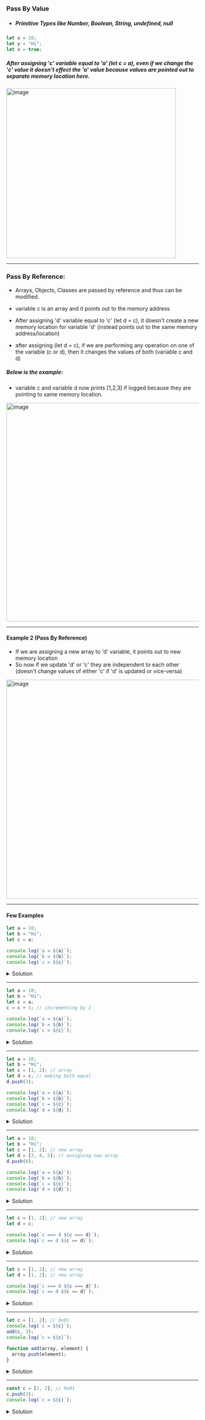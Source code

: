 ### Pass By Value

- ##### Primitive Types like Number, Boolean, String, undefined, null

```js
let x = 10;
let y = "Hi";
let x = true;
```

##### After assigning 'c' variable equal to 'a' (let c = a), even if we change the 'c' value it doesn't effect the 'a' value because values are pointed out to separate memory location here.

<img width="444" alt="image" src="https://user-images.githubusercontent.com/42731246/213954104-84a450de-c04d-4598-b489-50ce36264d1d.png">

---

### Pass By Reference:

- Arrays, Objects, Classes are passed by reference and thus can be modified.

- variable c is an array and it points out to the memory address
- After assigning 'd' variable equal to 'c' (let d = c), it doesn't create a new memory location for variable 'd' (instead points out to the same memory address/location)
- after assigning (let d = c), if we are performing any operation on one of the variable (c or d), then it changes the values of both (variable c and d)

##### Below is the example:

- variable c and variable d now prints [1,2,3] if logged because they are pointing to same memory location.

<img width="571" alt="image" src="https://user-images.githubusercontent.com/42731246/213954630-910fa1bb-4eda-405e-8293-63fd3e342a24.png">

---

#### Example 2 (Pass By Reference)

- If we are assigning a new array to 'd' variable, it points out to new memory location
- So now if we update 'd' or 'c' they are independent to each other (doesn't change values of either 'c' if 'd' is updated or vice-versa)

<img width="572" alt="image" src="https://user-images.githubusercontent.com/42731246/213955334-c082f623-6576-46d5-9d5f-07604335d130.png">

---

#### Few Examples

```js
let a = 10;
let b = "Hi";
let c = a;

console.log(`a = ${a}`);
console.log(`b = ${b}`);
console.log(`c = ${c}`);
```

<details>
<summary>Solution</summary>
 a = 10

b = Hi
c = 10

</details>

---

```js
let a = 10;
let b = "Hi";
let c = a;
c = c + 1; // incrementing by 1

console.log(`a = ${a}`);
console.log(`b = ${b}`);
console.log(`c = ${c}`);
```

<details>
<summary>Solution</summary>
 a = 10

b = Hi
c = 11

</details>

---

```js
let a = 10;
let b = "Hi";
let c = [1, 2]; // array
let d = c; // making both equal
d.push(3);

console.log(`a = ${a}`);
console.log(`b = ${b}`);
console.log(`c = ${c}`);
console.log(`d = ${d}`);
```

<details>
<summary>Solution</summary>
 a = 10

b = Hi
c = 1,2,3
d = 1,2,3

</details>

---

```js
let a = 10;
let b = "Hi";
let c = [1, 2]; // new array
let d = [3, 4, 5]; // assigning new array
d.push(6);

console.log(`a = ${a}`);
console.log(`b = ${b}`);
console.log(`c = ${c}`);
console.log(`d = ${d}`);
```

<details>
<summary>Solution</summary>
 a = 10

b = Hi
c = 1,2
d = 3,4,5,6

</details>

---

```js
let c = [1, 2]; // new array
let d = c;

console.log(`c === d ${c === d}`);
console.log(`c == d ${c == d}`);
```

<details>
<summary>Solution</summary>
c === d true

c == d true

<strong>Reason:</strong> Both are pointing to same memory address

Ex:

```js
let c = [1, 2]; // 0x01
let d = c; // 0x01
```

</details>

---

```js
let c = [1, 2]; // new array
let d = [1, 2]; // new array

console.log(`c === d ${c === d}`);
console.log(`c == d ${c == d}`);
```

<details>
<summary>Solution</summary>
c === d false

c == d false

<strong>Reason:</strong> Both are pointing to different address

Ex:

```js
let c = [1, 2]; // 0x01
let c = [1, 2]; // 0x02
```

<strong>Note:</strong> Even though values are same in this case, as we are creating in a <strong>separate line, it takes new memory address</strong>

</details>

---

```js
let c = [1, 2]; // 0x01
console.log(`c = ${c}`);
add(c, 3);
console.log(`c = ${c}`);

function add(array, element) {
  array.push(element);
}
```

<details>
<summary>Solution</summary>
c = 1,2

c = 1,2,3

<strong>Reason:</strong> before invoking the function one console.log is printed and after invoking the function 'c' variable has performed the push operation (so it holds the '3' value in the array)

</details>

---

```js
const c = [1, 2]; // 0x01
c.push(3);
console.log(`c = ${c}`);
```

<details>
<summary>Solution</summary>
c = 1,2,3

</details>
